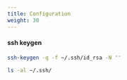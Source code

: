 ```yaml
---
title: Configuration
weight: 30
---
```


#### ssh keygen

```bash
ssh-keygen -q -f ~/.ssh/id_rsa -N ''

ls -al ~/.ssh/
```
